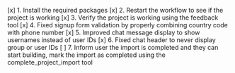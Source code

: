 [x] 1. Install the required packages
[x] 2. Restart the workflow to see if the project is working
[x] 3. Verify the project is working using the feedback tool
[x] 4. Fixed signup form validation by properly combining country code with phone number
[x] 5. Improved chat message display to show usernames instead of user IDs
[x] 6. Fixed chat header to never display group or user IDs
[ ] 7. Inform user the import is completed and they can start building, mark the import as completed using the complete_project_import tool